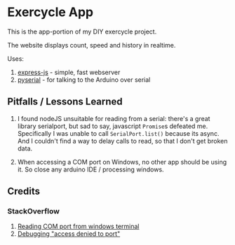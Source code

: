 # Exercycle App

This is the app-portion of my DIY exercycle project.

The website displays count, speed and history in realtime.

Uses:

1. [express-js](https://expressjs.com/) - simple, fast webserver
2. [pyserial](https://pyserial.readthedocs.io/en/latest/pyserial.html) - for talking to the Arduino over serial

## Pitfalls / Lessons Learned

1. I found nodeJS unsuitable for reading from a serial: there's a great library serialport, but sad to say, javascript `Promise`s defeated me.
   Specifically I was unable to call `SerialPort.list()` because its async. And I couldn't find a way to delay calls to read, so that I don't get broken data.

2. When accessing a COM port on Windows, no other app should be using it. So close any arduino IDE / processing windows.

## Credits

### StackOverflow

1. [Reading COM port from windows terminal](https://stackoverflow.com/a/3924069)
2. [Debugging "access denied to port"](https://stackoverflow.com/questions/1153547/access-to-the-port-com1-is-denied)
